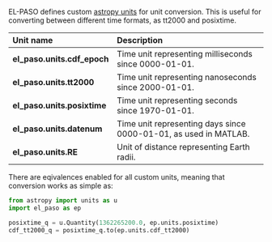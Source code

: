 EL-PASO defines custom [astropy units](https://docs.astropy.org/en/stable/units/index.html) for unit conversion.
This is useful for converting between different time formats, as tt2000 and posixtime.

| Unit name | Description |
| :--- | :--- |
| **el_paso.units.cdf_epoch** | Time unit representing milliseconds since 0000-01-01. |
| **el_paso.units.tt2000** | Time unit representing nanoseconds since 2000-01-01. |
| **el_paso.units.posixtime** | Time unit representing seconds since 1970-01-01. |
| **el_paso.units.datenum** | Time unit representing days since 0000-01-01, as used in MATLAB. |
| **el_paso.units.RE** | Unit of distance representing Earth radii. |

There are eqivalences enabled for all custom units, meaning that conversion works as simple as:

```python
from astropy import units as u
import el_paso as ep

posixtime_q = u.Quantity(1362265200.0, ep.units.posixtime)
cdf_tt2000_q = posixtime_q.to(ep.units.cdf_tt2000)
```